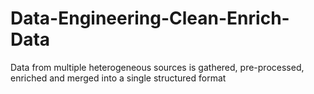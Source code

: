 # Data-Engineering-Clean-Enrich-Data
Data from multiple heterogeneous sources is gathered, pre-processed, enriched and merged into a single structured format
